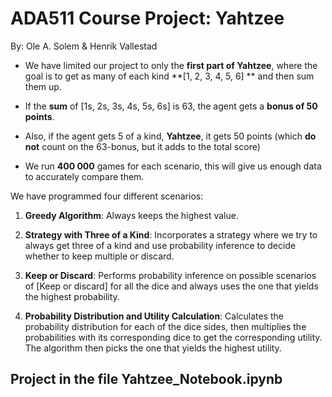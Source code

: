 # ADA511 Course Project: Yahtzee 

By: Ole A. Solem & Henrik Vallestad 

 

* We have limited our project to only the **first part of Yahtzee**, where the goal is to get as many of each kind **[1, 2, 3, 4, 5, 6] ** and then sum them up. 

* If the **sum** of [1s, 2s, 3s, 4s, 5s, 6s] is 63, the agent gets a **bonus of 50 points**.  

* Also, if the agent gets 5 of a kind, **Yahtzee**, it gets 50 points (which **do not** count on the 63-bonus, but it adds to the total score) 

* We run **400 000** games for each scenario, this will give us enough data to accurately compare them. 

 

We have programmed four different scenarios: 

 

1. **Greedy Algorithm**: Always keeps the highest value. 

2. **Strategy with Three of a Kind**: Incorporates a strategy where we try to always get three of a kind and use probability inference to decide whether to keep multiple or discard. 

3. **Keep or Discard**: Performs probability inference on possible scenarios of [Keep or discard] for all the dice and always uses the one that yields the highest probability. 

4. **Probability Distribution and Utility Calculation**: Calculates the probability distribution for each of the dice sides, then multiplies the probabilities with its corresponding dice to get the corresponding utility. The algorithm then picks the one that yields the highest utility. 

 

## Project in the file Yahtzee_Notebook.ipynb 
